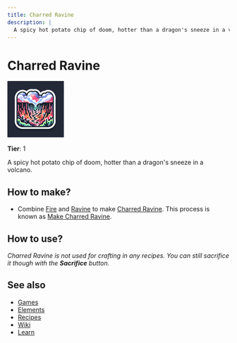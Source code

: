 ```yaml
---
title: Charred Ravine
description: |
  A spicy hot potato chip of doom, hotter than a dragon's sneeze in a volcano.
---
```

# Charred Ravine

![](../images/item.charredravine.png)

**Tier**: 1

A spicy hot potato chip of doom, hotter than a dragon's sneeze in a volcano.

## How to make?

* Combine [Fire](/wiki/elements/fire) and [Ravine](/wiki/elements/ravine) to make [Charred Ravine](/wiki/elements/charred-ravine). This process is known as [Make Charred Ravine](/wiki/recipes/make-charred-ravine).

## How to use?

_Charred Ravine is not used for crafting in any recipes. You can still sacrifice it though with the **Sacrifice** button._

## See also

* [Games](/wiki/games)
* [Elements](/wiki/elements)
* [Recipes](/wiki/recipes)
* [Wiki](/wiki/index)
* [Learn](/learn/index)